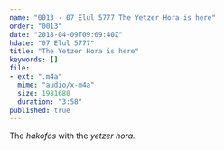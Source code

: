 ```yaml
---
name: "0013 - 07 Elul 5777 The Yetzer Hora is here"
order: "0013"
date: "2018-04-09T09:09:40Z"
hdate: "07 Elul 5777"
title: "The Yetzer Hora is here"
keywords: []
file:
- ext: ".m4a"
  mime: "audio/x-m4a"
  size: 1981680
  duration: "3:58"
published: true
---
```

The _hakofos_ with the _yetzer hora._

